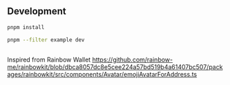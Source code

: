## Development

```sh
pnpm install
```

```sh
pnpm --filter example dev
```

## 

Inspired from Rainbow Wallet https://github.com/rainbow-me/rainbowkit/blob/dbca8057dc8e5cee224a57bd519b4a61407bc507/packages/rainbowkit/src/components/Avatar/emojiAvatarForAddress.ts